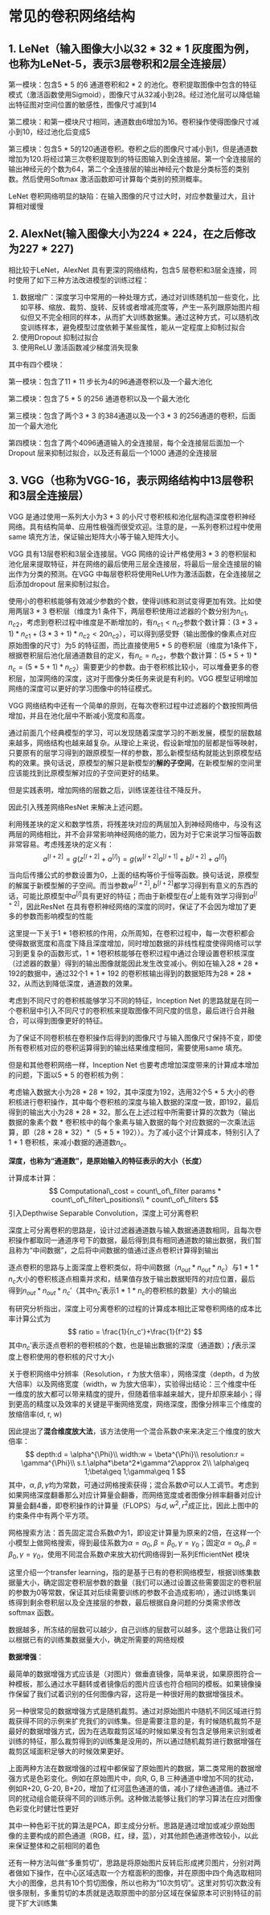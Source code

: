 # 常见的卷积网络结构

## 1. LeNet（输入图像大小以32 * 32 * 1 灰度图为例，也称为LeNet-5，表示3层卷积和2层全连接层）

第一模块：包含5 * 5 的6 通道卷积和2 * 2 的池化。卷积提取图像中包含的特征模式（激活函数使用Sigmoid），图像尺寸从32减小到28。经过池化层可以降低输出特征图对空间位置的敏感性，图像尺寸减到14

第二模块：和第一模块尺寸相同，通道数由6增加为16。卷积操作使得图像尺寸减小到10，经过池化后变成5

第三模块：包含5 * 5的120通道卷积。卷积之后的图像尺寸减小到1，但是通道数增加为120.将经过第三次卷积提取到的特征图输入到全连接层。第一个全连接层的输出神经元的个数为64，第二个全连接层的输出神经元个数是分类标签的类别数。然后使用Softmax 激活函数即可计算每个类别的预测概率。

LeNet 卷积网络明显的缺陷：在输入图像的尺寸过大时，对应参数量过大，且计算相对缓慢

## 2. AlexNet(输入图像大小为224 * 224，在之后修改为227 * 227)

相比较于LeNet，AlexNet 具有更深的网络结构，包含5 层卷积和3层全连接，同时使用了如下三种方法改进模型的训练过程：

1. 数据增广：深度学习中常用的一种处理方式，通过对训练随机加一些变化，比如平移、缩放、裁剪、旋转、反转或者增减亮度等，产生一系列跟原始图片相似但又不完全相同的样本，从而扩大训练数据集。通过这种方式，可以随机改变训练样本，避免模型过度依赖于某些属性，能从一定程度上抑制过拟合
2. 使用Dropout 抑制过拟合
3. 使用ReLU 激活函数减少梯度消失现象

其中有四个模块：

第一模块：包含了11 * 11 步长为4的96通道卷积以及一个最大池化

第二模块：包含了5 * 5 的256 通道卷积以及一个最大池化

第三模块：包含了两个3 * 3 的384通道以及一个3 * 3 的256通道的卷积，后面加一个最大池化

第四模块：包含了两个4096通道输入的全连接层，每个全连接层后面加一个Dropout 层来抑制过拟合，以及还有最后一个1000 通道的全连接层

## 3. VGG（也称为VGG-16，表示网络结构中13层卷积和3层全连接层）

VGG 是通过使用一系列大小为3 * 3 的小尺寸卷积核和池化层构造深度卷积神经网络。具有结构简单、应用性极强而很受欢迎。注意的是，一系列卷积过程中使用same 填充方法，保证输出矩阵大小等于输入矩阵大小。

VGG 具有13层卷积和3层全连接层。VGG 网络的设计严格使用3 * 3 的卷积层和池化层来提取特征，并在网络的最后使用三层全连接层，将最后一层全连接层的输出作为分类的预测。在VGG 中每层卷积将使用ReLU作为激活函数，在全连接层之后添加dropout 层来抑制过拟合。

使用小的卷积核能够有效减少参数的个数，使得训练和测试变得更加有效。比如使用两层3 * 3 卷积层（维度为1 条件下，两层卷积使用过滤器的个数分别为$n_{c1},n_{c2}$，考虑到卷积过程中维度是不断增加的，有$n_{c1}<n_{c2}$参数个数计算：$(3 * 3 + 1)*n_{c1} + (3 * 3 + 1)*n_{c2} < 20n_{c2}$），可以得到感受野（输出图像的像素点对应原始图像的尺寸）为5 的特征图，而比直接使用5 * 5 的卷积层（维度为1条件下，根据卷积层后池化层通道数目的定义，有$n_c=n_{c2}$，参数个数计算：$(5 * 5 + 1)*n_c = (5 * 5 + 1)*n_{c2}$）需要更少的参数。由于卷积核比较小，可以堆叠更多的卷积层，加深网络的深度，这对于图像分类任务来说是有利的。VGG 模型证明增加网络的深度可以更好的学习图像中的特征模式。

VGG 网络结构中还有一个简单的原则，在每次卷积过程中过滤器的个数按照两倍增加，并且在池化层中不断减小宽度和高度。



通过前面几个经典模型的学习，可以发现随着深度学习的不断发展，模型的层数越来越多，网络结构也越来越复杂。从理论上来说，假设新增加的层都是恒等映射，只要原有的层学习得到的跟原模型一样的参数，那么新模型结构就能达到原模型结构的效果。换句话说，原模型的解只是新模型的**解的子空间**，在新模型解的空间里应该能找到比原模型解对应的子空间更好的结果。

但是实践表明，增加网络的层数之后，训练误差往往不降反升。

因此引入残差网络ResNet 来解决上述问题。

利用残差块的定义和数学性质，将残差块对应的两层加入到神经网络中，与没有这两层的网络相比，并不会非常影响神经网络的能力，因为对于它来说学习恒等函数非常容易。考虑残差块的定义有：
$$
a^{[l+2]}=g(z^{[l+2]}+a^{[l]})=g(w^{[l+2]}a^{[l+1]}+b^{[l+2]}+a^{[l]})
$$


当向后传播公式的参数设置为0，上面的结构等价于恒等函数。换句话说，原模型的解属于新模型解的子空间。而当参数$w^{[l+2]},b^{[l+2]}$都学习得到有意义的东西的话，可能比原模型中$a^{[l]}$具有更好的特征；而由于新模型在$a^{l}$上能有效学习得到$a^{[l+2]}$，因此ResNet 在具有卷积神经网络的深度的同时，保证了不会因为增加了更多的参数而影响模型的性能



这里提一下关于1 * 1卷积核的作用，众所周知，在卷积过程中，每一次卷积都会使得数据宽度和高度下降且深度增加，同时增加数据的非线性程度使得网络可以学习到更复杂的函数形式，1 * 1卷积核能够在卷积过程中通过合理设置卷积核深度（过滤器的数量）得到的输出图像就能因此发生改变减小。例如在输入28 * 28 * 192的数据中，通过32个1 * 1 * 192 的卷积核输出得到的数据矩阵为28 * 28 * 32，从而达到降低深度，通道数的效果。



考虑到不同尺寸的卷积核能够学习不同的特征，Inception Net 的思路就是在同一个卷积层中引入不同尺寸的卷积核来提取图像不同尺度的信息，最后进行合并融合，可以得到图像更好的特征。

为了保证不同卷积核在卷积操作后得到的图像尺寸与输入图像尺寸保持不变，即使所有卷积核对应的卷积运算得到的输出结果维度相同，需要使用same 填充。

但是和其他卷积网络一样，Inception Net 也要考虑增加深度带来的计算成本增加的问题，下面以5 * 5 的卷积核为例：

考虑输入数据大小为28 * 28 * 192，其中深度为192，选用32个5 * 5 大小的卷积核进行卷积操作，其中每个卷积核的深度与输入数据的深度一致，即192，最后得到的输出大小为28 * 28 * 32。那么在上述过程中所需要计算的次数为（输出数据的象素个数 * 卷积核中的每个象素与输入数据的每个对应数据的一次乘法运算，即（28 * 28 * 32）*（5 * 5 * 192））。为了减小这个计算成本，特别引入了1 * 1 卷积核，来减小数据的通道数$n_c$。

**深度，也称为“通道数”，是原始输入的特征表示的大小（长度）**

计算成本计算：
$$
Computational\_cost = count\_of\_filter params * count\_of\_filter\_positions\\ * count\_of\_filters
$$
引入Depthwise Separable Convolution，深度上可分离卷积

深度上可分离卷积的思路是，设计过滤器通道数与输入数据通道数相同，且每次卷积操作都取同一通道序号下的数据，最后得到具有相同通道数的输出数据，我们暂且称为“中间数据”，之后将中间数据的值通过逐点卷积计算得到输出

逐点卷积的思路与上面深度上卷积类似，将中间数据（$n_{out}*n_{out}*n_c$）与1 * 1 * $n_c$大小的卷积核逐点相乘并求和，结果值存放于输出数据矩阵的对应位置，最后得到$n_{out}*n_{out}*n_c'$（其中$n_c'$表示1 * 1 * $n_c$的卷积核的数量）大小的输出

有研究分析指出，深度上可分离卷积的过程的计算成本相比正常卷积网络的成本比率计算公式为
$$
ratio = \frac{1}{n_c'}+\frac{1}{f^2}
$$
其中$n_c'$表示逐点卷积的卷积核的个数，也是输出数据的深度（通道数）；$f$表示深度上卷积使用的卷积核的尺寸大小



关于卷积网络中分辨率（Resolution，r 为放大倍率），网络深度（depth，d 为放大倍率）以及网络宽度（width，w 为放大倍率），实验得出结论：三个维度中任一维度的放大都可以带来精度的提升，但随着倍率越来越大，提升却原来越小；得到更高的精度以及效率的关键是平衡网络宽度，网络深度，图像分辨率三个维度的放缩倍率(d, r, w)

因此提出了**混合维度放大法**，该方法使用一个混合系数$\Phi$来来决定三个维度的放大倍率：
$$
depth:d = \alpha^{\Phi}\\
width:w = \beta^{\Phi}\\
resolution:r = \gamma^{\Phi}\\
s.t.\alpha*\beta^2*\gamma^2\approx 2\\
	\alpha\geq 1;\beta\geq 1;\gamma\geq 1
$$
其中，$\alpha, \beta, \gamma$均为常数，可通过网格搜索获得；混合系数$\Phi$可以人工调节。考虑到如果网络深度翻番那么对应计算量会翻番，而网络宽度或者图像分辨率翻番对应计算量会翻4番，即卷积操作的计算量（FLOPS）与$d, w^2, r^2$成正比，因此上图中的约束条件中有两个平方项。

网格搜索方法：首先固定混合系数$\Phi$为1，即设定计算量为原来的2倍，在这样一个小模型上做网格搜索，得到最佳系数为$\alpha=\alpha_0,\beta=\beta_0,\gamma=\gamma_0$；固定$\alpha=\alpha_0,\beta=\beta_0,\gamma=\gamma_0$，使用不同混合系数$\Phi$来放大初代网络得到一系列EfficientNet 模块



这里介绍一个transfer learning，指的是基于已有的卷积网络模型，根据训练集数据量大小，确定固定卷积层参数的数量（我们可以通过设置这些需要固定的卷积层的参数为0等常数，保证其对后续需要训练的参数不会造成影响），通过训练集训练得到剩余卷积层以及全连接层的参数，最后根据自身问题的分类需求修改softmax 函数。

数据越多，所冻结的层数可以越少，自己训练的层数可以越多。这个思路让我们可以根据已有的训练集数据量大小，确定所需要的网络规模



**数据增强**：

最简单的数据增强方式应该是（对图片）做垂直镜像，简单来说，如果原图符合一种模板，那么通过水平翻转或者镜像后的图片应该也符合相同的模板。如果镜像操作保留了我们试着识别的任何图像内容，这将是一种很好用的数据增强技术。

另一种很常见的数据增强方式是随机裁剪。通过对原始图片中随机不同区域进行剪裁获得不同的示例来扩充我们的训练集。但是需要注意的是，有时候随机裁剪不是最好的数据增强方式，因为在选取裁剪区域的时候如果没有包含足够用来识别或者训练的特征，那么裁剪得到的训练集是没用的，所以通过随机裁剪进行数据增强在裁剪区域面积足够大的时候效果更好。

上面两种方法在数据增强的过程中都保留了原始图片的数据，第二类常用的数据增强方式是色彩变化。例如在原始图片中，向R, G, B 三种通道中增加不同的扰动，例如R+20, G-20, B+20，增加了红河蓝色通道的值，减小了绿色通道值。通过不同的扰动组合能获得不同的训练示例。这种做法能够让我们的学习算法在应对图像色彩变化时健壮性更好

其中一种色彩干扰的算法是PCA，即主成分分析。思路是通过增加或减少原始图像的主要构成的颜色通道（RGB，红，绿，蓝），对其他颜色通道修改较小，以此来保证整体和之前相同的着色

还有一种方法叫做“多重剪切”，思路是将原始图片反转后形成拷贝图片，分别对两者做如下操作，在中心区域选取一个方框面积的图像，并在原图中四个角选取相同大小的图像，总共有10个剪切图像，所以也称为“10次剪切”。这里对剪切次数没有很多限制，多重剪切的本质就是选取原图中的部分区域在保留原本可识别特征的前提下扩大训练集